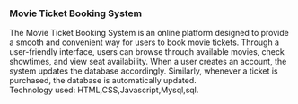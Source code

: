 <h3>Movie Ticket Booking System </h3>
The Movie Ticket Booking System is an online platform designed to provide a smooth and convenient way for users to book movie tickets. Through a user-friendly interface, users can browse through available movies, check showtimes, and view seat availability. When a user creates an account, the system updates the database accordingly. Similarly, whenever a ticket is purchased, the database is automatically updated.
<br>Technology used: HTML,CSS,Javascript,Mysql,sql.
